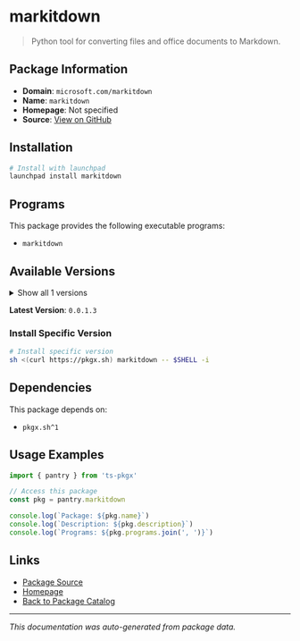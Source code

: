 # markitdown

> Python tool for converting files and office documents to Markdown.

## Package Information

- **Domain**: `microsoft.com/markitdown`
- **Name**: `markitdown`
- **Homepage**: Not specified
- **Source**: [View on GitHub](https://github.com/pkgxdev/pantry/tree/main/projects/microsoft.com/markitdown/package.yml)

## Installation

```bash
# Install with launchpad
launchpad install markitdown
```

## Programs

This package provides the following executable programs:

- `markitdown`

## Available Versions

<details>
<summary>Show all 1 versions</summary>

- `0.0.1.3`

</details>

**Latest Version**: `0.0.1.3`

### Install Specific Version

```bash
# Install specific version
sh <(curl https://pkgx.sh) markitdown -- $SHELL -i
```

## Dependencies

This package depends on:

- `pkgx.sh^1`

## Usage Examples

```typescript
import { pantry } from 'ts-pkgx'

// Access this package
const pkg = pantry.markitdown

console.log(`Package: ${pkg.name}`)
console.log(`Description: ${pkg.description}`)
console.log(`Programs: ${pkg.programs.join(', ')}`)
```

## Links

- [Package Source](https://github.com/pkgxdev/pantry/tree/main/projects/microsoft.com/markitdown/package.yml)
- [Homepage](#)
- [Back to Package Catalog](../../package-catalog.md)

---

*This documentation was auto-generated from package data.*

